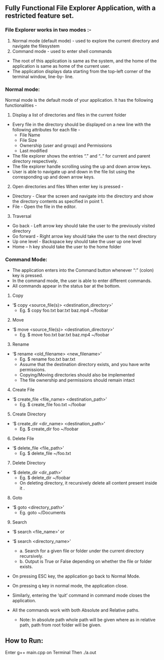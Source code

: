 ## Fully Functional File Explorer Application, with a restricted feature set.
### File Explorer works in two modes :-
1. Normal mode (default mode) - used to explore the current directory and navigate the filesystem 
2. Command mode - used to enter shell commands
- The root of this application is same as the system, and the home of the application is same as home of the current user.
- The application displays data starting from the top-left corner of the terminal window, line-by- line.

### Normal mode:
Normal mode is the default mode of your application. It has the following functionalities -
1. Display a list of directories and files in the current folder
- Every file in the directory should be displayed on a new line with the following attributes for each file -
  - File Name
  - File Size
  - Ownership (user and group) and Permissions
  - Last modified
- The file explorer shows the entries “.” and “..” for current and parent directory respectively.
- The file explorer handle scrolling using the up and down arrow keys.
- User is able to navigate up and down in the file list using the corresponding up and down arrow keys.

2. Open directories and files When enter key is pressed -
- Directory - Clear the screen and navigate into the directory and show the directory contents as specified in point 1.
- File - Open the file in the editor.

3. Traversal
- Go back - Left arrow key should take the user to the previously visited directory
- Go forward - Right arrow key should take the user to the next directory
- Up one level - Backspace key should take the user up one level
- Home – h key should take the user to the home folder

### Command Mode:
- The application enters into the Command button whenever “:” (colon) key is pressed. 
- In the command mode, the user is able to enter different commands. 
- All commands appear in the status bar at the bottom.
1. Copy 
- ‘$ copy <source_file(s)> <destination_directory>’
  - Eg. $ copy foo.txt bar.txt baz.mp4 ~/foobar
2. Move
- ‘$ move <source_file(s)> <destination_directory>’
  - Eg. $ move foo.txt bar.txt baz.mp4 ~/foobar
3. Rename
- ‘$ rename <old_filename> <new_filename>’
  - Eg. $ rename foo.txt bar.txt
  - Assume that the destination directory exists, and you have write permissions.
  - Copying/Moving directories should also be implemented
  - The file ownership and permissions should remain intact
4. Create File
- ‘$ create_file <file_name> <destination_path>’
  - Eg. $ create_file foo.txt ~/foobar 
5. Create Directory 
- ‘$ create_dir <dir_name> <destination_path>’
  - Eg. $ create_dir foo ~/foobar
6. Delete File 
- ‘$ delete_file <file_path>’
  - Eg. $ delete_file ~/foo.txt
7. Delete Directory 
- ‘$ delete_dir <dir_path>’
  - Eg. $ delete_dir ~/foobar
  - On deleting directory, it recursively delete all content present inside it .
8. Goto
- ‘$ goto <directory_path>’
  - Eg. goto ~/Documents
9. Search 
- ‘$ search <file_name>’
             or
- ‘$ search <directory_name>’
  - a. Search for a given file or folder under the current directory recursively.
  - b. Output is True or False depending on whether the file or folder exists.

- On pressing ESC key, the application go back to Normal Mode.
- On pressing q key in normal mode, the application close. 
- Similarly, entering the ‘quit’ command in command mode closes the application.
- All the commands work with both Absolute and Relative paths. 
  - Note: In absolute path whole path will be given where as in relative path, path from root folder will be given.

## How to Run:
Enter g++ main.cpp on Terminal
Then ./a.out 
